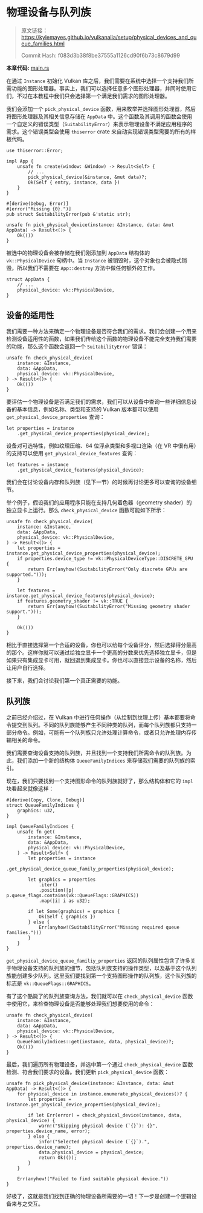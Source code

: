 # 物理设备与队列族

> 原文链接：<https://kylemayes.github.io/vulkanalia/setup/physical_devices_and_queue_families.html>
> 
> Commit Hash: f083d3b38f8be37555a1126cd90f6b73c8679d99

**本章代码:** [main.rs](https://github.com/KyleMayes/vulkanalia/tree/master/tutorial/src/03_physical_device_selection.rs)

在通过 `Instance` 初始化 Vulkan 库之后，我们需要在系统中选择一个支持我们所需功能的图形处理器。事实上，我们可以选择任意多个图形处理器，并同时使用它们，不过在本教程中我们只会选择第一个满足我们需求的图形处理器。

我们会添加一个 `pick_physical_device` 函数，用来枚举并选择图形处理器，然后将图形处理器及其相关信息存储在 `AppData` 中。这个函数及其调用的函数会使用一个自定义的错误类型（`SuitabilityError`）来表示物理设备不满足应用程序的需求。这个错误类型会使用 `thiserror` crate 来自动实现错误类型需要的所有的样板代码。

```rust,noplaypen
use thiserror::Error;

impl App {
    unsafe fn create(window: &Window) -> Result<Self> {
        // ...
        pick_physical_device(&instance, &mut data)?;
        Ok(Self { entry, instance, data })
    }
}

#[derive(Debug, Error)]
#[error("Missing {0}.")]
pub struct SuitabilityError(pub &'static str);

unsafe fn pick_physical_device(instance: &Instance, data: &mut AppData) -> Result<()> {
    Ok(())
}
```

被选中的物理设备会被存储在我们刚添加到 `AppData` 结构体的 `vk::PhysicalDevice` 句柄中。当 `Instance` 被销毁时，这个对象也会被隐式销毁，所以我们不需要在 `App::destroy` 方法中做任何额外的工作。

```rust,noplaypen
struct AppData {
    // ...
    physical_device: vk::PhysicalDevice,
}
```

## 设备的适用性

我们需要一种方法来确定一个物理设备是否符合我们的需求。我们会创建一个用来检测设备适用性的函数，如果我们传给这个函数的物理设备不能完全支持我们需要的功能，那么这个函数会返回一个 `SuitabilityError` 错误：

```rust,noplaypen
unsafe fn check_physical_device(
    instance: &Instance,
    data: &AppData,
    physical_device: vk::PhysicalDevice,
) -> Result<()> {
    Ok(())
}
```

要评估一个物理设备是否满足我们的需求，我们可以从设备中查询一些详细信息设备的基本信息，例如名称、类型和支持的 Vulkan 版本都可以使用 `get_physical_device_properties` 查询：

```rust,noplaypen
let properties = instance
    .get_physical_device_properties(physical_device);
```

设备对可选特性，例如纹理压缩、64 位浮点类型和多视口渲染（在 VR 中很有用）的支持可以使用 `get_physical_device_features` 查询：

```rust,noplaypen
let features = instance
    .get_physical_device_features(physical_device);
```

我们会在讨论设备内存和队列族（见下一节）的时候再讨论更多可以查询的设备细节。

举个例子，假设我们的应用程序只能在支持几何着色器（geometry shader）的独立显卡上运行。那么 `check_physical_device` 函数可能如下所示：

```rust,noplaypen
unsafe fn check_physical_device(
    instance: &Instance,
    data: &AppData,
    physical_device: vk::PhysicalDevice,
) -> Result<()> {
    let properties = instance.get_physical_device_properties(physical_device);
    if properties.device_type != vk::PhysicalDeviceType::DISCRETE_GPU {
        return Err(anyhow!(SuitabilityError("Only discrete GPUs are supported.")));
    }

    let features = instance.get_physical_device_features(physical_device);
    if features.geometry_shader != vk::TRUE {
        return Err(anyhow!(SuitabilityError("Missing geometry shader support.")));
    }

    Ok(())
}
```

相比于直接选择第一个合适的设备，你也可以给每个设备评分，然后选择得分最高的那个。这样你就可以通过给独立显卡一个更高的分数来优先选择独立显卡，但是如果只有集成显卡可用，就回退到集成显卡。你也可以直接显示设备的名称，然后让用户自行选择。

接下来，我们会讨论我们第一个真正需要的功能。

## 队列族

之前已经介绍过，在 Vulkan 中进行任何操作（从绘制到纹理上传）基本都要将命令提交到队列。不同的队列族能够产生不同种类的队列，而每个队列族都只支持一部分命令。例如，可能有一个队列族只允许处理计算命令，或者只允许处理内存传输相关的命令。

我们需要查询设备支持的队列族，并且找到一个支持我们所需命令的队列族。为此，我们添加一个新的结构体 `QueueFamilyIndices` 来存储我们需要的队列族的索引。

<!-- 作者好菜 -->
现在，我们只要找到一个支持图形命令的队列族就好了，那么结构体和它的 `impl` 块看起来就像这样：

```rust,noplaypen
#[derive(Copy, Clone, Debug)]
struct QueueFamilyIndices {
    graphics: u32,
}

impl QueueFamilyIndices {
    unsafe fn get(
        instance: &Instance,
        data: &AppData,
        physical_device: vk::PhysicalDevice,
    ) -> Result<Self> {
        let properties = instance
            .get_physical_device_queue_family_properties(physical_device);

        let graphics = properties
            .iter()
            .position(|p| p.queue_flags.contains(vk::QueueFlags::GRAPHICS))
            .map(|i| i as u32);

        if let Some(graphics) = graphics {
            Ok(Self { graphics })
        } else {
            Err(anyhow!(SuitabilityError("Missing required queue families.")))
        }
    }
}
```

`get_physical_device_queue_familiy_properties` 返回的队列属性包含了许多关于物理设备支持的队列族的细节，包括队列族支持的操作类型，以及基于这个队列族能创建多少队列。这里我们要找到第一个支持图形操作的队列族，这个队列族的标志是 `vk::QueueFlags::GRAPHICS`。

有了这个酷毙了的队列族查询方法，我们就可以在 `check_physical_device` 函数中使用它，来检查物理设备是否能够处理我们想要使用的命令：

```rust,noplaypen
unsafe fn check_physical_device(
    instance: &Instance,
    data: &AppData,
    physical_device: vk::PhysicalDevice,
) -> Result<()> {
    QueueFamilyIndices::get(instance, data, physical_device)?;
    Ok(())
}
```

<!-- 作者真的好菜 -->
最后，我们遍历所有物理设备，并选中第一个通过 `check_physical_device` 函数检测、符合我们要求的设备。我们更新 `pick_physical_device` 函数：

```rust,noplaypen
unsafe fn pick_physical_device(instance: &Instance, data: &mut AppData) -> Result<()> {
    for physical_device in instance.enumerate_physical_devices()? {
        let properties = instance.get_physical_device_properties(physical_device);

        if let Err(error) = check_physical_device(instance, data, physical_device) {
            warn!("Skipping physical device (`{}`): {}", properties.device_name, error);
        } else {
            info!("Selected physical device (`{}`).", properties.device_name);
            data.physical_device = physical_device;
            return Ok(());
        }
    }

    Err(anyhow!("Failed to find suitable physical device."))
}
```

好极了，这就是我们找到正确的物理设备所需要的一切！下一步是创建一个逻辑设备来与之交互。
